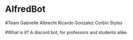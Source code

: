 # AlfredBot

#Team
Gabrielle Albrecht
Ricardo Gonzalez
Corbin Styles

#What is it?
A discord bot, for professors and students alike.

